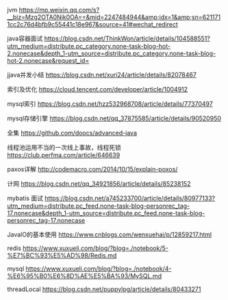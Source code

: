 jvm
https://mp.weixin.qq.com/s?__biz=Mzg2OTA0Njk0OA==&mid=2247484944&amp;idx=1&amp;sn=6211711cc2c76d4bfb9c55441c18e967&source=41#wechat_redirect


java容器面试
https://blog.csdn.net/ThinkWon/article/details/104588551?utm_medium=distribute.pc_category.none-task-blog-hot-2.nonecase&depth_1-utm_source=distribute.pc_category.none-task-blog-hot-2.nonecase&request_id=


jjava并发小结 
https://blog.csdn.net/xuri24/article/details/82078467

索引及优化
https://cloud.tencent.com/developer/article/1004912

mysql索引
https://blog.csdn.net/hzz532968708/article/details/77370497

mysql存储引擎
https://blog.csdn.net/qq_37875585/article/details/90520950

全集
https://github.com/doocs/advanced-java

线程池运用不当的一次线上事故，线程死锁
https://club.perfma.com/article/646639

paxos详解
http://codemacro.com/2014/10/15/explain-poxos/

计网
https://blog.csdn.net/qq_34921856/article/details/85238152

mybatis 面试
https://blog.csdn.net/a745233700/article/details/80977133?utm_medium=distribute.pc_feed.none-task-blog-personrec_tag-17.nonecase&depth_1-utm_source=distribute.pc_feed.none-task-blog-personrec_tag-17.nonecase

JavaIO的基本使用
https://www.cnblogs.com/wenxuehai/p/12859217.html

redis
https://www.xuxueli.com/blog/?blog=./notebook/5-%E7%BC%93%E5%AD%98/Redis.md

mysql 
https://www.xuxueli.com/blog/?blog=./notebook/4-%E6%95%B0%E6%8D%AE%E5%BA%93/MySQL.md


threadLocal
https://blog.csdn.net/puppylpg/article/details/80433271